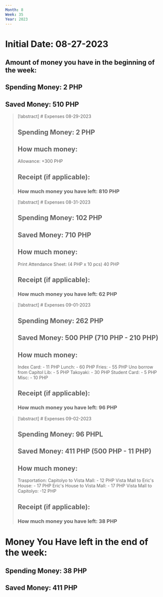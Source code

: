 ```yaml
---
Month: 8
Week: 35
Year: 2023
---
```

# Initial Date: 08-27-2023
## Amount of money you have in the beginning of the week:
## Spending Money: 2 PHP
## Saved Money: 510 PHP

>[!abstract] # Expenses 08-29-2023
>## Spending Money: 2 PHP
>## How much money:
>Allowance: +300 PHP
>## Receipt (if applicable):
>### How much money you have left: 810 PHP


>[!abstract] # Expenses 08-31-2023
>## Spending Money: 102 PHP
>## Saved Money: 710 PHP
>## How much money: 
>Print Attendance Sheet:
>(4 PHP x 10 pcs) 40 PHP
>## Receipt (if applicable): 
>### How much money you have left: 62 PHP



>[!abstract] # Expenses 09-01-2023
>## Spending Money: 262 PHP
>## Saved Money: 500 PHP (710 PHP - 210 PHP)
>## How much money:
>Index Card: - 11 PHP
>Lunch: - 60 PHP
>Fries: - 55 PHP
>Uno borrow from Capitol Lib: - 5 PHP
>Takoyaki: - 30 PHP
>Student Card: - 5 PHP
>Misc: - 10 PHP
>## Receipt (if applicable):
>### How much money you have left: 96 PHP



>[!abstract] # Expenses 09-02-2023
>## Spending Money: 96 PHPL
>## Saved Money: 411 PHP (500 PHP - 11 PHP)
>## How much money:
>Trasportation:
>Capitolyo to Vista Mall: - 12 PHP
>Vista Mall to Eric's House: - 17 PHP
>Eric's House to Vista Mall: - 17 PHP
>Vista Mall to Capitolyo: -12 PHP
>## Receipt (if applicable):
>### How much money you have left: 38 PHP





# Money You Have left in the end of the week: 
## Spending Money: 38 PHP
## Saved Money: 411 PHP